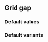 ## Grid gap


<!-- <values.gridGap> -->
### Default values

<!-- </values.gridGap> -->


<!-- <variants.gridGap> -->
### Default variants

<!-- </variants.gridGap> -->
